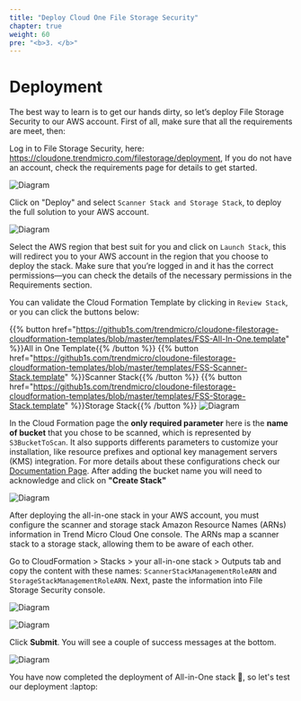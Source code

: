 ```yaml
---
title: "Deploy Cloud One File Storage Security"
chapter: true
weight: 60
pre: "<b>3. </b>"
---
```



# Deployment

The best way to learn is to get our hands dirty, so let’s deploy File Storage Security to our AWS account. First of all, make sure that all the requirements are meet, then:

Log in to File Storage Security, here: https://cloudone.trendmicro.com/filestorage/deployment, If you do not have an account, check the requirements page for details to get started. 

![Diagram](/images/fss-deploy-stacks.png)

Click on "Deploy" and select ```Scanner Stack and Storage Stack```, to deploy the full solution to your AWS account.

![Diagram](/images/fss-deploy-stacks-select.png)

Select the AWS region that best suit for you and click on ```Launch Stack```, this will redirect you to your AWS account in the region that you choose to deploy the stack. Make sure that you’re logged in and it has the correct permissions—you can check the details of the necessary permissions in the Requirements section.

You can validate the Cloud Formation Template by clicking in ```Review Stack```, or you can click the buttons below:

{{% button href="https://github1s.com/trendmicro/cloudone-filestorage-cloudformation-templates/blob/master/templates/FSS-All-In-One.template" %}}All in One Template{{% /button %}}
{{% button href="https://github1s.com/trendmicro/cloudone-filestorage-cloudformation-templates/blob/master/templates/FSS-Scanner-Stack.template" %}}Scanner Stack{{% /button %}}
{{% button href="https://github1s.com/trendmicro/cloudone-filestorage-cloudformation-templates/blob/master/templates/FSS-Storage-Stack.template" %}}Storage Stack{{% /button %}}
![Diagram](/images/fss-launch-stacks.png)

In the Cloud Formation page the <b>only required parameter</b> here is the <b>name of bucket</b> that you chose to be scanned, which is represented by ``` S3BucketToScan ```. It also supports differents parameters to customize your installation, like resource prefixes and optional key management servers (KMS) integration. For more details about these configurations check our <a href="https://cloudone.trendmicro.com/docs/file-storage-security/gs-deploy-all-in-one-stack/">Documentation Page</a>.
After adding the bucket name you will need to acknowledge and click on <b>"Create Stack"</b>

![Diagram](/images/cfdeploy.png)

After deploying the all-in-one stack in your AWS account, you must configure the scanner and storage stack Amazon Resource Names (ARNs) information in Trend Micro Cloud One console. The ARNs map a scanner stack to a storage stack, allowing them to be aware of each other.

Go to CloudFormation > Stacks > your all-in-one stack > Outputs tab and copy the content with these names: ```ScannerStackManagementRoleARN``` and ```StorageStackManagementRoleARN```. Next, paste the information into File Storage Security console.

![Diagram](/images/fss-arn-aws-info.png)

![Diagram](/images/fss-arn.png)

Click <b>Submit</b>. You will see a couple of success messages at the bottom.

![Diagram](/images/fss-two-stacks.png)

You have now completed the deployment of All-in-One stack :tada:, so let's test our deployment :laptop: